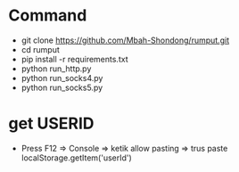 # Command
- git clone https://github.com/Mbah-Shondong/rumput.git
- cd rumput
- pip install -r requirements.txt
- python run_http.py
- python run_socks4.py
- python run_socks5.py

# get USERID
- Press F12 => Console => ketik allow pasting => trus paste localStorage.getItem('userId')
